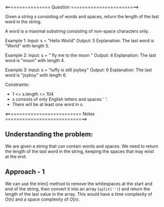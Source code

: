 <================ Question ========================>

Given a string s consisting of words and spaces, return the length of the last word in the string.

A word is a maximal substring consisting of non-space characters only.

Example 1:
Input: s = "Hello World"
Output: 5
Explanation: The last word is "World" with length 5.

Example 2:
Input: s = "   fly me   to   the moon  "
Output: 4
Explanation: The last word is "moon" with length 4.

Example 3:
Input: s = "luffy is still joyboy"
Output: 6
Explanation: The last word is "joyboy" with length 6.
 
Constraints:

- 1 <= s.length <= 104
- s consists of only English letters and spaces ' '.
- There will be at least one word in s.

<=========================== Notes =============================>

## Understanding the problem:
We are given a string that can contain words and spaces. We need to return the length of the last word in the string, keeping the spaces that may exist at the end.

## Approach - 1
We can use the trim() method to remove the whitespaces at the start and end of the string, then convert it into an array (`split('')`) and return the length of the last value in the array.
This would have a time complexity of *O(n)* and a space complexity of *O(n)*.
